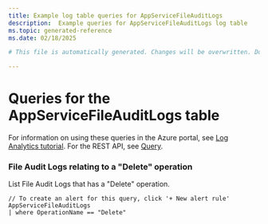 ```yaml
---
title: Example log table queries for AppServiceFileAuditLogs
description:  Example queries for AppServiceFileAuditLogs log table
ms.topic: generated-reference
ms.date: 02/18/2025

# This file is automatically generated. Changes will be overwritten. Do not change this file directly. 

---
```


# Queries for the AppServiceFileAuditLogs table

For information on using these queries in the Azure portal, see [Log Analytics tutorial](/azure/azure-monitor/logs/log-analytics-tutorial). For the REST API, see [Query](/rest/api/loganalytics/query).


### File Audit Logs relating to a "Delete" operation  


List File Audit Logs that has a "Delete" operation.  

```query
// To create an alert for this query, click '+ New alert rule'
AppServiceFileAuditLogs
| where OperationName == "Delete"
```


